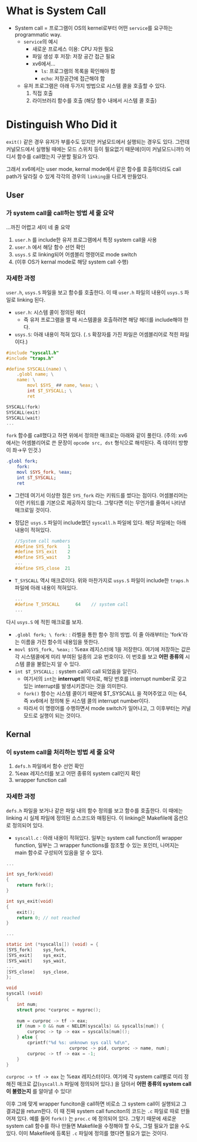 # What is System Call

- System call = 프로그램이 OS의 kernel로부터 어떤 `service`를 요구하는 programmatic way.
    - `service`의 예시
        - 새로운 프로세스 이용: CPU 자원 필요
        - 파일 생성 후 저장: 저장 공간 접근 필요
        - xv6에서...
            - `ls`: 프로그램의 목록을 확인해야 함
            - `echo`: 저장공간에 접근해야 함
    - 유저 프로그램은 아래 두가지 방법으로 시스템 콜을 호출할 수 있다.
        1. 직접 호출
        2. 라이브러리 함수를 호출 (해당 함수 내에서 시스템 콜 호출)

# Distinguish Who Did it

`exit()` 같은 경우 유저가 부를수도 있지만 커널모드에서 실행되는 경우도 있다. 그런데 커널모드에서 실행될 때에는 모드 스위치 등이 필요없기 때문에(이미 커널모드니까!) 어디서 함수를 call했는지 구분할 필요가 있다.

그래서 xv6에서는 user mode, kernal mode에서 같은 함수를 호출하더라도 call path가 달라질 수 있게 각각의 경우의 `linking`을 다르게 만들었다.

## User

### 가 system call을 call하는 방법 세 줄 요약

...까진 어렵고 세미 네 줄 요약

1. `user.h` 를 include한 유저 프로그램에서 특정 system call을 사용
2. `user.h` 에서 해당 함수 선언 확인
3. `usys.S` 로 linking되어 어셈블리 명령어로 mode switch
4. (이후 OS가 kernal mode로 해당 system call 수행)

### 자세한 과정

`user.h`, `usys.S` 파일을 보고 함수를 호출한다. 이 때 `user.h` 파일의 내용이 `usys.S` 파일로 linking 된다.

- `user.h`: 시스템 콜이 정의된 헤더
    - 즉 유저 프로그램을 짤 때 시스템콜을 호출하려면 해당 헤더를 include해야 한다.
- `usys.S`: 아래 내용이 적혀 있다. (`.S` 확장자를 가진 파일은 어셈블리어로 적힌 파일이다.)

```c
#include "syscall.h"
#include "traps.h"

#define SYSCALL(name) \
	.globl name; \
	name: \
		movl $SYS_ ## name, %eax; \
		int $T_SYSCALL; \
		ret

SYSCALL(fork)
SYSCALL(exit)
SYSCALL(wait)
...
```

`fork` 함수를 call했다고 하면 위에서 정의한 매크로는 아래와 같이 풀린다. (주의: xv6에서는 어셈블리어로 쓴 문장이 `opcode src, dst` 형식으로 해석된다. 즉 데이터 방향이 좌→우 인것.)

```elm
.globl fork;
	fork:
	movl $SYS_fork, %eax;
	int $T_SYSCALL;
	ret
```

- 그런데 여기서 이상한 점은 `SYS_fork` 라는 키워드를 썼다는 점이다. 어셈블리어는 이런 키워드를 기본으로 제공하지 않는다. 그렇다면 이는 무언가를 줄여서 나타낸 매크로일 것이다.
- 정답은 `usys.S` 파일이 include했던 `syscall.h` 파일에 있다. 해당 파일에는 아래 내용이 적혀있다.

    ```c
    //System call numbers
    #define SYS_fork    1
    #define SYS_exit    2
    #define SYS_wait    3
    ...
    #define SYS_close  21
    ```

- `T_SYSCALL` 역시 매크로이다. 위와 마찬가지로 `usys.S` 파일이 include한 `traps.h` 파일에 아래 내용이 적혀있다.

    ```c
    ...
    #define T_SYSCALL      64    // system call
    ...
    ```

다시 `usys.S` 에 적힌 매크로를 보자.

- `.globl fork; \ fork:` : 라벨을 통한 함수 정의 방법. 이 줄 아래부터는 'fork'라는 이름을 가진 함수의 내용임을 뜻한다.
- `movl $SYS_fork, %eax;` : %eax 레지스터에 1을 저장한다. 여기에 저장하는 값은 각 시스템콜에게 미리 부여된 일종의 고유 번호이다. 이 번호를 보고 **어떤 종류의** 시스템 콜을 불렀는지 알 수 있다.
- `int $T_SYSCALL;` : system call이 call 되었음을 알린다.
    - 여기서의 `int`는 **interrupt**의 약자로, 해당 번호를 interrupt number로 갖고 있는 interrupt를 발생시키겠다는 것을 의미한다.
    - `fork()` 함수는 시스템 콜이기 때문에 $T_SYSCALL 을 적어주었고 이는 64, 즉 xv6에서 정의해 둔 시스템 콜의 interrupt number이다.
    - 따라서 이 명령어를 수행하면서 mode switch가 일어나고, 그 이후부터는 커널 모드로 실행이 되는 것이다.

## Kernal

### 이 system call을 처리하는 방법 세 줄 요약

1. `defs.h` 파일에서 함수 선언 확인
2. %eax 레지스터를 보고 어떤 종류의 system call인지 확인
3. wrapper function call

### 자세한 과정

`defs.h` 파일을 보거나 같은 파일 내의 함수 정의를 보고 함수를 호출한다. 이 때에는 linking 시 실제 파일에 정의된 소스코드와 매핑된다. 이 linking은 Makefile에 옵션으로 정의되어 있다.

- `syscall.c` : 아래 내용이 적혀있다. 일부는 system call function의 wrapper function, 일부는 그 wrapper functions를 참조할 수 있는 포인터, 나머지는 main 함수로 구성되어 있음을 알 수 있다.

```c
...

int sys_fork(void)
{
	return fork();
}

int sys_exit(void)
{
	exit();
	return 0; // not reached
}

...

static int (*syscalls[]) (void) = {
[SYS_fork]    sys_fork,
[SYS_exit]    sys_exit,
[SYS_wait]    sys_wait,
...
[SYS_close]   sys_close,
};

void
syscall (void)
{
	int num;
	struct proc *curproc = myproc();
	
	num = curproc -> tf -> eax;
	if (num > 0 && num < NELEM(syscalls) && syscalls[num]) {
		curproc -> tp -> eax = syscalls[num]();
	} else {
		cprintf("%d %s: unknown sys call %d\n",
						curproc -> pid, curproc -> name, num);
		curproc -> tf -> eax = -1;
	}
}
```

`curproc -> tf -> eax` 는 %eax 레지스터이다. 여기에 각 system call별로 미리 정해진 매크로 값(`syscall.h` 파일에 정의되어 있다.) 을 담아서 **어떤 종류의 system call이 불렸는지** 를 알아낼 수 있다!

이후 그에 맞게 wrapper funciton을 call하면 비로소 그 system call이 실행되고 그 결과값을 return한다. 이 때 진짜 system call funciton의 코드는 `.c` 파일로 따로 만들어져 있다. 예를 들어 `fork()` 는 `proc.c` 에 정의되어 있다. 그렇기 때문에 새로운 system call 함수를 하나 만들면 Makefile을 수정해야 할 수도, 그럴 필요가 없을 수도 있다. 이미 Makefile에 등록된 `.c` 파일에 정의를 했다면 필요가 없는 것이다.